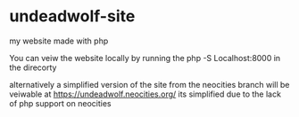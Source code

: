 # undeadwolf-site
my website made with php

You can veiw the website locally by running the php -S Localhost:8000 in the direcorty 

alternatively a simplified version of the site from the neocities branch will be veiwable at https://undeadwolf.neocities.org/
its simplified due to the lack of php support on neocities
